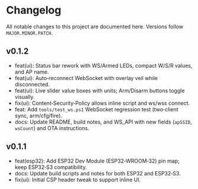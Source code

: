 # Changelog

All notable changes to this project are documented here. Versions follow `MAJOR.MINOR.PATCH`.

## v0.1.2
- feat(ui): Status bar rework with WS/Armed LEDs, compact W/S/R values, and AP name.
- feat(ui): Auto‑reconnect WebSocket with overlay veil while disconnected.
- feat(ui): Live slider value boxes with units; Arm/Disarm buttons toggle visually.
- fix(ui): Content‑Security‑Policy allows inline script and ws/wss connect.
- feat: Add `tools/test_ws.ps1` WebSocket regression test (two‑client sync, arm/cfg/fire).
- docs: Update README, build notes, and WS_API with new fields (`apSSID`, `wsCount`) and OTA instructions.

## v0.1.1
- feat(esp32): Add ESP32 Dev Module (ESP32‑WROOM‑32) pin map; keep ESP32‑S3 compatibility.
- docs: Update build scripts and notes for both ESP32 and ESP32‑S3.
- fix(ui): Initial CSP header tweak to support inline UI.

